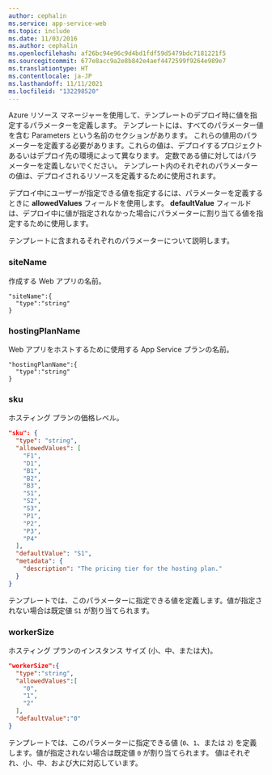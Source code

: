 ```yaml
---
author: cephalin
ms.service: app-service-web
ms.topic: include
ms.date: 11/03/2016
ms.author: cephalin
ms.openlocfilehash: af26bc94e96c9d4bd1fdf59d5479bdc7181221f5
ms.sourcegitcommit: 677e8acc9a2e8b842e4aef4472599f9264e989e7
ms.translationtype: HT
ms.contentlocale: ja-JP
ms.lasthandoff: 11/11/2021
ms.locfileid: "132298520"
---
```

Azure リソース マネージャーを使用して、テンプレートのデプロイ時に値を指定するパラメーターを定義します。 テンプレートには、すべてのパラメーター値を含む Parameters という名前のセクションがあります。 これらの値用のパラメーターを定義する必要があります。これらの値は、デプロイするプロジェクトあるいはデプロイ先の環境によって異なります。 定数である値に対してはパラメーターを定義しないでください。 テンプレート内のそれぞれのパラメーターの値は、デプロイされるリソースを定義するために使用されます。

デプロイ中にユーザーが指定できる値を指定するには、パラメーターを定義するときに **allowedValues** フィールドを使用します。 **defaultValue** フィールドは、デプロイ中に値が指定されなかった場合にパラメーターに割り当てる値を指定するために使用します。

テンプレートに含まれるそれぞれのパラメーターについて説明します。

### <a name="sitename"></a>siteName

作成する Web アプリの名前。

```config
"siteName":{
  "type":"string"
}
```

### <a name="hostingplanname"></a>hostingPlanName

Web アプリをホストするために使用する App Service プランの名前。

```config
"hostingPlanName":{
  "type":"string"
}
```

### <a name="sku"></a>sku

ホスティング プランの価格レベル。

```json
"sku": {
  "type": "string",
  "allowedValues": [
    "F1",
    "D1",
    "B1",
    "B2",
    "B3",
    "S1",
    "S2",
    "S3",
    "P1",
    "P2",
    "P3",
    "P4"
  ],
  "defaultValue": "S1",
  "metadata": {
    "description": "The pricing tier for the hosting plan."
  }
}
```

テンプレートでは、このパラメーターに指定できる値を定義します。値が指定されない場合は既定値 `S1` が割り当てられます。

### <a name="workersize"></a>workerSize

ホスティング プランのインスタンス サイズ (小、中、または大)。

```json
"workerSize":{
  "type":"string",
  "allowedValues":[
    "0",
    "1",
    "2"
  ],
  "defaultValue":"0"
}
```

テンプレートでは、このパラメーターに指定できる値 (`0`、`1`、または `2`) を定義します。値が指定されない場合は既定値 `0` が割り当てられます。 値はそれぞれ、小、中、および大に対応しています。
